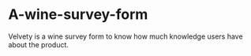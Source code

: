 # A-wine-survey-form
Velvety is a wine survey form  to know how much knowledge users have about the product.
